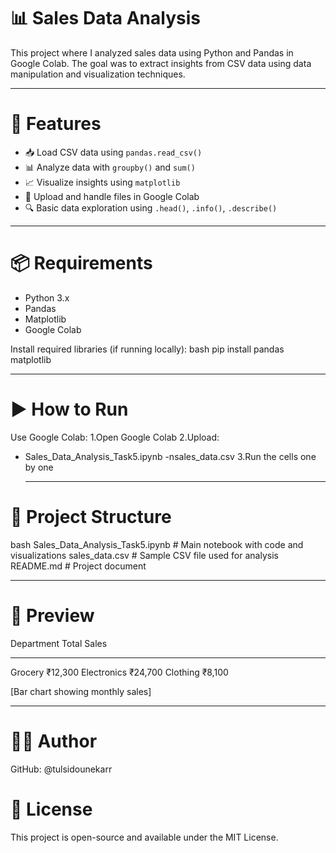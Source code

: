 # 📊 Sales Data Analysis 

This project where I analyzed sales data using Python and Pandas in Google Colab. The goal was to extract insights from CSV data using data manipulation and visualization techniques.

---

# 🚀 Features

- 📥 Load CSV data using `pandas.read_csv()`
- 📊 Analyze data with `groupby()` and `sum()`
- 📈 Visualize insights using `matplotlib`
- 📂 Upload and handle files in Google Colab
- 🔍 Basic data exploration using `.head()`, `.info()`, `.describe()`

---

# 📦 Requirements

- Python 3.x
- Pandas
- Matplotlib
- Google Colab

Install required libraries (if running locally):
bash
pip install pandas matplotlib

---

# ▶ How to Run
Use Google Colab:
1.Open Google Colab
2.Upload:
- Sales_Data_Analysis_Task5.ipynb
-nsales_data.csv
3.Run the cells one by one

  ---

# 📂 Project Structure
bash
Sales_Data_Analysis_Task5.ipynb   # Main notebook with code and visualizations
sales_data.csv                    # Sample CSV file used for analysis
README.md                         # Project document

---

# 📸 Preview

   Department  Total Sales
   ----------  ------------
   Grocery     ₹12,300
   Electronics ₹24,700
   Clothing    ₹8,100

   [Bar chart showing monthly sales]

---

# 👨‍💻 Author
GitHub: @tulsidounekarr

# 📄 License
This project is open-source and available under the MIT License.




